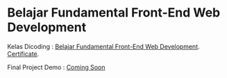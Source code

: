 # Belajar Fundamental Front-End Web Development
Kelas Dicoding : [Belajar Fundamental Front-End Web Development](https://www.dicoding.com/academies/163).  
[Certificate]().  

Final Project Demo : [Coming Soon]()
